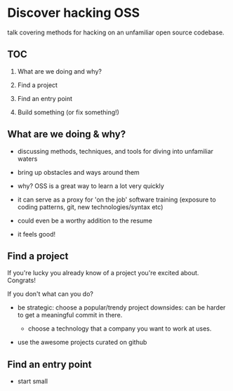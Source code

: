 # Discover hacking OSS
talk covering methods for hacking on an unfamiliar open source codebase.

## TOC

1. What are we doing and why?

2. Find a project 

3. Find an entry point

4. Build something (or fix something!)

## What are we doing & why?

*   discussing methods, techniques, and tools for diving into unfamiliar
waters

*   bring up obstacles and ways around them

*   why? OSS is a great way to learn a lot very quickly

*   it can serve as a proxy for 'on the job' software training
    (exposure to coding patterns, git, new technologies/syntax etc)

*   could even be a worthy addition to the resume
*   it feels good!

## Find a project
If you're lucky you already know of a project you're excited about.
Congrats!

If you don't what can you do?
*   be strategic: choose a popular/trendy project
    downsides: can be harder to get a meaningful commit in there.
    *   choose a technology that a company you want to work at uses.    

*   use the awesome projects curated on github

## Find an entry point
* start small

